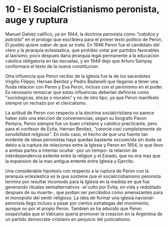# 10 - El SocialCristianismo peronista, auge y ruptura

Manuel Galvez califico, ya en 1944, la doctrina peronista como *"catolica y patriota"* en el prologo que escribiera para el primer texto politico de Peron, 
*El pueblo quiere saber de que se trata*.
En 1946 Peron fue el candidato del clero y la jerarquia eclesiastica, que prohibio votar por partidos favorables al laicismo; poco despues daria jerarquia
legal permanente a la educacion catolica obligatoria en las escuelas, y en 1949 dejo que Arturo Sampay conformara el texto de la nueva constitucion.

Otra influencia que Peron recibio de la Iglesia fue la de los sacerdotes Virgilio Filippo, Hernan Benitez y Pedro Badanelli que llegaron a tener una
fluida relacion con Peron y Eva Peron, incluso con el peronismo en el poder.
Es necesario remarcar que estas influencias deberian definirse como "sociologicas, eticas o morales" y no de otro tipo, ya que Peron manifesto siempre
un rechazo por el clericalismo.

La actitud de Peron con respecto a la doctrina socialcristiana no parece haber sido una eleccion de conveniencias; segun su biografo Pavon Pereyra,
Peron siempre fue un buen cristiano y catolico practicante, pero para el confesor de Evita, Hernan Benitez, *"carecia casi completamente de 
sensibilidad religiosa"*.
En todo caso, el hecho de que una fuente tan evidente de ideas peronistas haya quedao bastante oscurecida sin duda se debio a la ruptura de relaciones
entre la Iglesia y Peron en 1954, lo que llevo a ambas partes a intentar ocultar -por un tiempo- la relacion de interdependencia exitente entre la 
religion y el Estado, que no era mas que la expansion de la mas antigua entente entre Iglesia y Ejercito.

Una considerable hipotesis con respecto a la ruptura de Peron con la jerarquia eclesiastica es la que sostiene que el socialcristianismo peronista
termino por resultar incomodo para la Iglesia en la medida en que fue generando rituales semialternativos -el culto por Evita, en vida y redoblado 
despues de su muerte-, que podian ser percibidos como amenazantes para el monopolio del sentir religioso.
La idea de formar una iglesia nacional-peronista llego incluso a pasar por ciertos estrategas del movimiento, aunque no por el propio Peron.
Tambien se ha aducido que Peron sospechaba que el Vaticano queria promover la creacion en la Argentina de un partido democrata-cristiano en
perjuicio del justicialismo.
